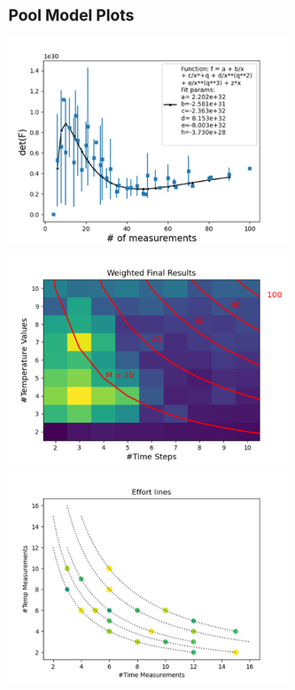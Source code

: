 # Pool Model Plots
![Fischer Determinant vs Number of Measurements](plots/determinant_FIM_vs_num_measurements2_mean.png)

![Temperature and Times Dependence](plots/pool_model-Time-Temperature-2D-Hist.png)

![Effort Lines in Temperature-Times Plot](plots/Effort_lines.png)
